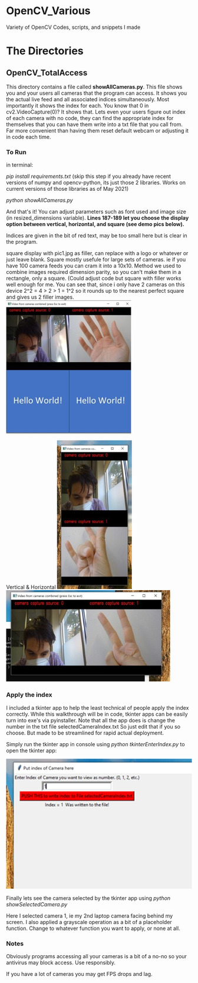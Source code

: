 # OpenCV_Various
Variety of OpenCV Codes, scripts, and snippets I made 

# The Directories
## OpenCV_TotalAccess
This directory contains a file called **showAllCameras.py**. This file shows you and your users all cameras that the program can access. It shows you the actual live feed and all associated indices simultaneously. Most importantly it shows the index for each. You know that 0 in cv2.VideoCapture(0)? It shows that. Lets even your users figure out index of each camera with no code, they can find the appropriate index for themselves that you can have them write into a txt file that you call from. Far more convenient than having them reset default webcam or adjusting it in code each time.  

### To Run 
in terminal:

_pip install requirements.txt_    (skip this step if you already have recent versions of numpy and opencv-python, its just those 2 libraries. Works on current versions of those libraries as of May 2021)

_python showAllCameras.py_

And that's it! You can adjust parameters such as font used and image size (in resized_dimensions variable). **Lines 187-189 let you choose the display option between vertical, horizontal, and square (see demo pics below).**

Indices are given in the bit of red text, may be too small here but is clear in the program. 

square display with pic1.jpg as filler, can replace with a logo or whatever or just leave blank. Square mostly usefule for large sets of cameras. ie if you have 100 camera feeds you can cram it into a 10x10. Method we used to combine images required dimension parity, so you can't make them in a rectangle, only a square. (Could adjust code but square with filler works well enough for me. You can see that, since i only have 2 cameras on this device 2^2 = 4 > 2 > 1 = 1^2 so it rounds up to the nearest perfect square and gives us 2 filler images. 
![img_Source](OpenCV_TotalAccess/demo_imgs/showAllCameras_square_demo_output.jpg)


Vertical & Horizontal
![img_Source](OpenCV_TotalAccess/demo_imgs/showAllCameras_vertical_demo_output.jpg) ![img_Source](OpenCV_TotalAccess/demo_imgs/showAllCameras_horizontal_demo_output.jpg)

### Apply the index
I included a tkinter app to help the least technical of people apply the index correctly. While this walkthrough will be in code, tkinter apps can be easily turn into exe's via pyinstaller. Note that all the app does is change the number in the txt file selectedCameraIndex.txt So just edit that if you so choose. But made to be streamlined for rapid actual deployment. 

Simply run the tkinter app in console using _python tkinterEnterIndex.py_ to open the tkinter app:

![img_Source](OpenCV_TotalAccess/demo_imgs/tkinter_interface.jpg)

Finally lets see the camera selected by the tkinter app using _python showSelectedCamera.py_

Here I selected camera 1, ie my 2nd laptop camera facing behind my screen. I also applied a grayscale operation as a bit of a placeholder function. Change to whatever function you want to apply, or none at all.  

### Notes 
Obviously programs accessing all your cameras is a bit of a no-no so your antivirus may block access. Use responsibly. 

If you have a lot of cameras you may get FPS drops and lag. 
